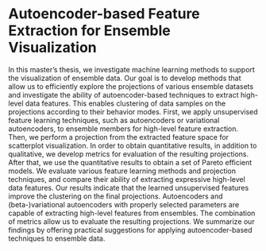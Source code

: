 # Autoencoder-based Feature Extraction for Ensemble Visualization

In this master’s thesis, we investigate machine learning methods to support the visualization of ensemble data. Our goal is to develop methods that allow us to efficiently explore the projections of various ensemble datasets and investigate the ability of autoencoder-based techniques to extract high-level data features. This enables clustering of data samples on the projections according to their behavior modes. First, we apply unsupervised feature learning techniques, such as autoencoders or variational autoencoders, to ensemble members for high-level feature extraction. Then, we perform a projection from the extracted feature space for scatterplot visualization. In order to obtain quantitative results, in addition to qualitative, we develop metrics for evaluation of the resulting projections. After that, we use the quantitative results to obtain a set of Pareto efficient models. We evaluate various feature learning methods and projection techniques, and compare their ability of extracting expressive high-level data features. Our results indicate that the learned unsupervised features improve the clustering on the final projections. Autoencoders and (beta-)variational autoencoders with properly selected parameters are capable of extracting high-level features from ensembles. The combination of metrics allow us to evaluate the resulting projections. We summarize our findings by offering practical suggestions for applying autoencoder-based techniques to ensemble data.


